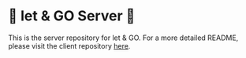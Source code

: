 # :house_with_garden: let & GO Server :house_with_garden:

This is the server repository for let & GO. For a more detailed README, please visit the client repository [here](https://github.com/NicoleKuong/let-GO-client).
